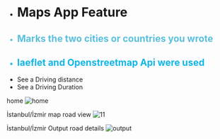 <ul>
                              <li><h1>Maps App Feature</h1></li>
                              <li class="de"><h2>Marks the two cities or countries you wrote</h2></li>
                               <li class="da"><h2>laeflet and Openstreetmap Api were used</h2></li>
                              <li> See a Driving distance</li>
                              <li>See a Driving Duration</li>
</ul>
<style>
  .de{
    color:#5bc0de;
  }
  .da{
    color:#10b6e9;
  }
</style>

home
![home](https://github.com/user-attachments/assets/2b7ea135-7646-469d-9aa4-1e313ceb2936)

İstanbul/İzmir map road view
![11](https://github.com/user-attachments/assets/1ca3316f-3b45-449f-8a36-df23be538c15)

İstanbul/İzmir Output road details
![output](https://github.com/user-attachments/assets/4ec35e20-86c0-4e91-84ae-06d6fe0a056b)
